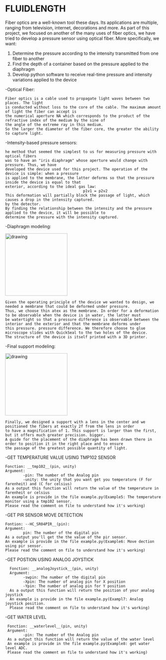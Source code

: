 # FLUIDLENGTH
Fiber optics are a well-known tool these days. Its applications are multiple, ranging from
television, internet, decorations and more. As part of this project, we focused on
another of the many uses of fiber optics, we have tried to develop a pressure sensor using
optical fiber. More specifically, we want:
1. Determine the pressure according to the intensity transmitted from one fiber to another
2. Find the depth of a container based on the pressure applied to the diaphragm
3. Develop python software to receive real-time pressure and intensity variations
applied to the device

-Optical Fiber:

    Fiber optics is a cable used to propagate light waves between two places. The light
    is conducted without loss to the core of the cable. The maximum amount of light the fiber can accept is
    the numerical aperture NA which corresponds to the product of the refractive index of the medium by the sine of
    the angle of the extreme ray in this medium.
    So the larger the diameter of the fiber core, the greater the ability to capture light.
    
-Intensity-based pressure sensors:

    he method that seemed the simplest to us for measuring pressure with optical fibers
    was to have an "iris diaphragm" whose aperture would change with pressure. Thus, we have
    developed the device used for this project. The operation of the device is simple: when a pressure
    is applied to the membrane, the latter deforms so that the pressure inside the device is equal to that
    exterior, according to the ideal gas law:
                                       p1v1 = p2v2
    This deformation will partially block the passage of light, which causes a drop in the intensity captured.
    by the detector.
    By finding the relationship between the intensity and the pressure applied to the device, it will be possible to
    determine the pressure with the intensity captured.
   
   
 -Diaphragm modeling:
 
 <img align= center src="https://github.com/cherifseye/Fluid-Length/blob/master/diaphragme.jpg" alt="drawing" width="200"/>
 
    Given the operating principle of the device we wanted to design, we needed a membrane that could be deformed under pressure. 
    Thus, we choose thin atex as the membrane. In order for a deformation to be observable when the device is in water, the latter must 
    be watertight so that a pressure difference is observable between the interior and the exterior and that the membrane deforms under
    this pressure. pressure difference. We therefore choose to glue microscope slides with QuickSeal to the two holes of the device.
    The structure of the device is itself printed with a 3D printer.
   
    

-Final support modeling:

<img align= center src="https://github.com/cherifseye/Fluid-Length/blob/master/support_lentille.jpg" alt="drawing" width="200"/>

    Finally, we designed a support with a lens in the center and we positioned the fibers at exactly 2f from the lens in order 
    to have a magnification of 1. This support is larger than the first, but it offers much greater precision. bigger. 
    A guide for the placement of the diaphragm has been drawn there in order to position it in the right place and to ensure 
    the passage of the greatest possible quantity of light.
                                                
                                                
                                      
-GET TEMPERATURE VALUE USING TMP102 SENSOR
   
    Fonction: __tmp102__(pin, unity)
    Argument: 
            -pin: The number of the Analog pin
            -unity: the unity that you want get you temperature (F for farenheit) and (C for celsius)
    As a output this function will return the value of the temperature in farenheit or celsius 
    An example is provide in the file example.py(Example5: The temperature monitor using a tmp102 sensor.
    Please read the comment on file to understand how it's working)
   
   
-GET PIR SENSOR MOVE DETECTION
    
    Fontion: --HC_SR04PIR__(pin):
    Argument:
            pin: The number of the digital pin
    As a output you'll get the the value of the pir sensor.
    An example is provide in the file example.py(Example6: Move dection using pir sensor.
    Please read the comment on file to understand how it's working)
    
    
-GET POSTION USING ANALOG JOYSTICK

      Fonction: __analogJoystick__(pin, unity)
      Argument: 
            -swpin: The number of the digital pin
            -Xpin: The number of analog pin for X position
            -Ypin: The number of analog pin for Y position
      As a output this function will return the position of your analog joystick
      An example is provide in the file example.py(Exampl7: Analog joystick position.
      Please read the comment on file to understand how it's working)
      
      
-GET WATER LEVEL

     Fonction: __waterlevel__(pin, unity)
     Argument: 
            -pin: The number of the Analog pin
     As a output this function will return the value of the water level 
     An example is provide in the file example.py(Example8: get water level ADC.
     Please read the comment on file to understand how it's working)
